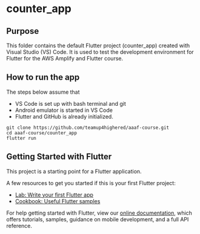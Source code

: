 # counter_app

## Purpose

This folder contains the default Flutter project (counter_app) created with Visual Studio (VS) Code. It is used to test the development environment for Flutter for the AWS Amplify and Flutter course.

## How to run the app
The steps below assume that 
* VS Code is set up with bash terminal and git
* Android emulator is started in VS Code
* Flutter and GitHub is already initialized.

```
git clone https://github.com/teamup4highered/aaaf-course.git
cd aaaf-course/counter_app
flutter run 
``` 

## Getting Started with Flutter

This project is a starting point for a Flutter application.

A few resources to get you started if this is your first Flutter project:

- [Lab: Write your first Flutter app](https://flutter.dev/docs/get-started/codelab)
- [Cookbook: Useful Flutter samples](https://flutter.dev/docs/cookbook)

For help getting started with Flutter, view our
[online documentation](https://flutter.dev/docs), which offers tutorials,
samples, guidance on mobile development, and a full API reference.
